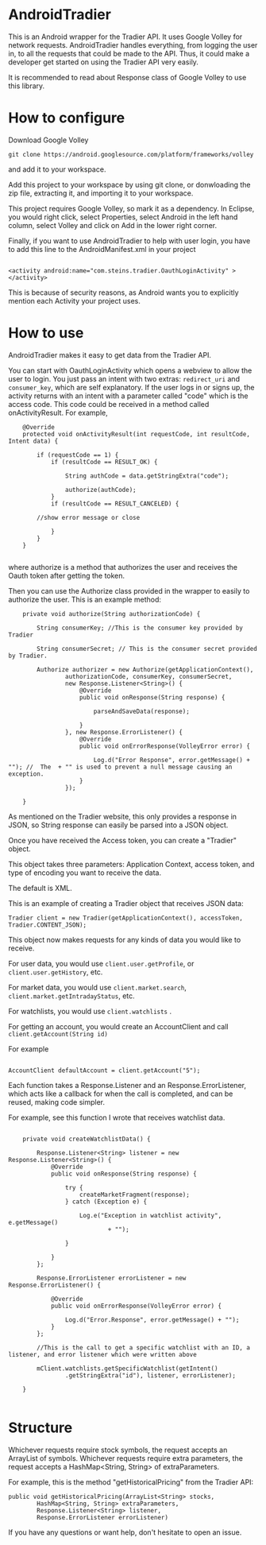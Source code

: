 AndroidTradier
==============

This is an Android wrapper for the Tradier API. It uses Google Volley for network requests.
AndroidTradier handles everything, from logging the user in, to all the requests that could be made to the API. Thus, it could make a developer get started on using the Tradier API very easily.


It is recommended to read about Response class of Google Volley to use this library. 

How to configure
=================

Download Google Volley 

`git clone https://android.googlesource.com/platform/frameworks/volley`

and add it to your workspace. 

Add this project to your workspace by using git clone, or donwloading the zip file, extracting it, and importing it to your workspace.

This project requires Google Volley, so mark it as a dependency. In Eclipse, you would right click, select Properties, select Android in the left hand column, select Volley and click on Add in the lower right corner.

Finally, if you want to use AndroidTradier to help with user login, you have to add this line to the AndroidManifest.xml in your project

```

<activity android:name="com.steins.tradier.OauthLoginActivity" >
</activity>

```
This is because of security reasons, as Android wants you to explicitly mention each Activity your project uses.


How to use
==========

AndroidTradier makes it easy to get data from the Tradier API. 

You can start with OauthLoginActivity which opens a webview to allow the user to login. You just pass an intent with two extras: `redirect_uri` and `consumer_key`, which are self explanatory. 
If the user logs in or signs up, the activity returns with an intent with a parameter called "code" which is the access code.
This code could be received in a method called onActivityResult. For example, 

```
	@Override
	protected void onActivityResult(int requestCode, int resultCode, Intent data) {

		if (requestCode == 1) {
			if (resultCode == RESULT_OK) {

				String authCode = data.getStringExtra("code");

				authorize(authCode);
			}
			if (resultCode == RESULT_CANCELED) {
  
        //show error message or close 

			}
		}
	}
	
```

where authorize is a method that authorizes the user and receives the Oauth token after getting the token.

Then you can use the Authorize class provided in the wrapper to easily to authorize the user. This is an example method:

```
	private void authorize(String authorizationCode) {

		String consumerKey; //This is the consumer key provided by Tradier

		String consumerSecret; // This is the consumer secret provided by Tradier.

		Authorize authorizer = new Authorize(getApplicationContext(),
				authorizationCode, consumerKey, consumerSecret,
				new Response.Listener<String>() {
					@Override
					public void onResponse(String response) {

						parseAndSaveData(response);

					}
				}, new Response.ErrorListener() {
					@Override
					public void onErrorResponse(VolleyError error) {

						Log.d("Error Response", error.getMessage() + ""); //  The  + "" is used to prevent a null message causing an exception.
					}
				});

	}

```
As mentioned on the Tradier website, this only provides a response in JSON, so String response can easily be parsed into a JSON object.

Once you have received the Access token, you can create a "Tradier" object.

This object takes three parameters: Application Context, access token, and type of encoding you want to receive the data. 

The default is XML. 

This is an example of creating a Tradier object that receives JSON data:

`Tradier client = new Tradier(getApplicationContext(), accessToken, Tradier.CONTENT_JSON);`

This object now makes requests for any kinds of data you would like to receive.

For user data, you would use `client.user.getProfile`, or `client.user.getHistory`, etc. 

For market data, you would use `client.market.search`, `client.market.getIntradayStatus`, etc. 

For watchlists, you would use `client.watchlists` .

For getting an account, you would create an AccountClient and call `client.getAccount(String id)`

For example

```

AccountClient defaultAccount = client.getAccount("5");

```

Each function takes a Response.Listener and an Response.ErrorListener, which acts like a callback for when the call is completed, and can be reused, making code simpler.

For example, see this function I wrote that receives watchlist data.

```

	private void createWatchlistData() {

		Response.Listener<String> listener = new Response.Listener<String>() {
			@Override
			public void onResponse(String response) {

				try {
					createMarketFragment(response);
				} catch (Exception e) {

					Log.e("Exception in watchlist activity", e.getMessage()
							+ "");

				}

			}
		};

		Response.ErrorListener errorListener = new Response.ErrorListener() {

			@Override
			public void onErrorResponse(VolleyError error) {

				Log.d("Error.Response", error.getMessage() + "");
			}
		};
		
		//This is the call to get a specific watchlist with an ID, a listener, and error listener which were written above

		mClient.watchlists.getSpecificWatchlist(getIntent()
				.getStringExtra("id"), listener, errorListener);

	}
	
```
Structure
=========

Whichever requests require stock symbols, the request accepts an ArrayList<String> of symbols.
Whichever requests require extra parameters, the request accepts a HashMap<String, String> of extraParameters.

For example, this is the method "getHistoricalPricing" from the Tradier API:

```
public void getHistoricalPricing(ArrayList<String> stocks,
		HashMap<String, String> extraParameters,
		Response.Listener<String> listener,
		Response.ErrorListener errorListener)

```

If you have any questions or want help, don't hesitate to open an issue.



